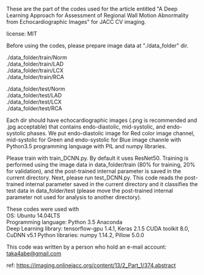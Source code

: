 These are the part of the codes used for the article entitled "A Deep Learning
Approach for Assessment of Regional Wall Motion Abnormality from
Echocardiographic Images" for JACC CV imaging.  
  
license: MIT  
  
Before using the codes, please prepare image data at "./data_folder" dir.
  
./data_folder/train/Norm  
./data_folder/train/LAD  
./data_folder/train/LCX  
./data_folder/train/RCA  
  
./data_folder/test/Norm  
./data_folder/test/LAD  
./data_folder/test/LCX  
./data_folder/test/RCA  
  
Each dir should have echocardiographic images (.png is recommended and .jpg
acceptable) that contains endo-diastolic, mid-systolic, and endo-systolic phases. We put endo-diastolic image for Red color image channel, mid-systolic for Green and endo-systolic for Blue image channle with Python3.5 programming language with PIL and
numpy libraries.  
  
Please train with train_DCNN.py. By default it uses ResNet50. Training is performed using the image data in data_folder/train (80% for training, 20% for validation), and the post-trained internal parameter is saved in the current directory. Next, please run test_DCNN.py. This code reads the post-trained internal parameter saved in the current directory and it classifies the test data in data_folder/test (please move the post-trained internal parameter not used for analysis to another directory).  
  
These codes were used with  
   OS: Ubuntu 14.04LTS  
   Programming language: Python 3.5 Anaconda  
   Deep Learning library: tensorflow-gpu 1.4.1, Keras 2.1.5 
   CUDA toolkit 8.0, CuDNN v5.1 
   Python libraries: numpy 1.14.2, Pillow 5.0.0  
   
This code was written by a person who hold an e-mail account: taka4abe@gmail.com

ref: https://imaging.onlinejacc.org/content/13/2_Part_1/374.abstract
